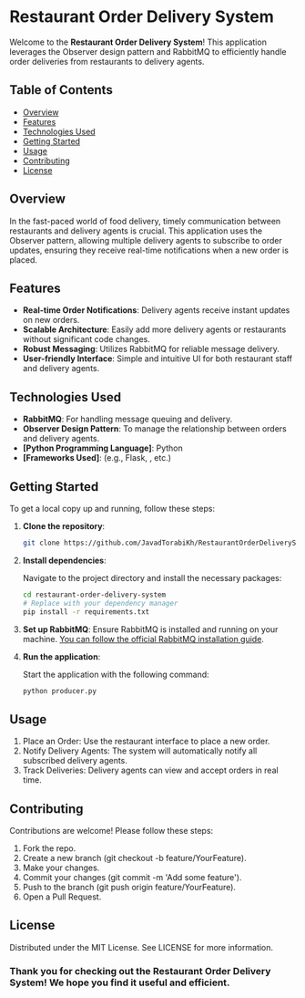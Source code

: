 # Restaurant Order Delivery System

Welcome to the **Restaurant Order Delivery System**! This application leverages the Observer design pattern and RabbitMQ to efficiently handle order deliveries from restaurants to delivery agents.

## Table of Contents

- [Overview](#overview)
- [Features](#features)
- [Technologies Used](#technologies-used)
- [Getting Started](#getting-started)
- [Usage](#usage)
- [Contributing](#contributing)
- [License](#license)

## Overview

In the fast-paced world of food delivery, timely communication between restaurants and delivery agents is crucial. This application uses the Observer pattern, allowing multiple delivery agents to subscribe to order updates, ensuring they receive real-time notifications when a new order is placed.

## Features

- **Real-time Order Notifications**: Delivery agents receive instant updates on new orders.
- **Scalable Architecture**: Easily add more delivery agents or restaurants without significant code changes.
- **Robust Messaging**: Utilizes RabbitMQ for reliable message delivery.
- **User-friendly Interface**: Simple and intuitive UI for both restaurant staff and delivery agents.

## Technologies Used

- **RabbitMQ**: For handling message queuing and delivery.
- **Observer Design Pattern**: To manage the relationship between orders and delivery agents.
- **[Python Programming Language]**: Python
- **[Frameworks Used]**: (e.g., Flask, , etc.)

## Getting Started

To get a local copy up and running, follow these steps:

1. **Clone the repository**:
   ```bash
   git clone https://github.com/JavadTorabiKh/RestaurantOrderDeliverySystem.git
   ```

2. **Install dependencies**:

    Navigate to the project directory and install the necessary packages:

    ```bash
    cd restaurant-order-delivery-system
    # Replace with your dependency manager
    pip install -r requirements.txt
    ```

3. **Set up RabbitMQ**:
    Ensure RabbitMQ is installed and running on your machine. [You can follow the official RabbitMQ installation guide](https://www.rabbitmq.com/docs/download).

4. **Run the application**:

    Start the application with the following command:

    ```bash
    python producer.py
    ```

## Usage

1. Place an Order: Use the restaurant interface to place a new order.
2. Notify Delivery Agents: The system will automatically notify all subscribed delivery agents.
3. Track Deliveries: Delivery agents can view and accept orders in real time.


## Contributing
Contributions are welcome! Please follow these steps:

1. Fork the repo.
2. Create a new branch (git checkout -b feature/YourFeature).
3. Make your changes.
4. Commit your changes (git commit -m 'Add some feature').
5. Push to the branch (git push origin feature/YourFeature).
6. Open a Pull Request.


## License
Distributed under the MIT License. See LICENSE for more information.


### Thank you for checking out the Restaurant Order Delivery System! We hope you find it useful and efficient.
